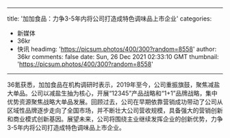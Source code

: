 
---
title: '加加食品：力争3-5年内将公司打造成特色调味品上市企业'
categories: 
 - 新媒体
 - 36kr
 - 快讯
headimg: 'https://picsum.photos/400/300?random=8558'
author: 36kr
comments: false
date: Sun, 26 Dec 2021 02:33:10 GMT
thumbnail: 'https://picsum.photos/400/300?random=8558'
---

<div>   
36氪获悉，加加食品在机构调研时表示，2019年至今，公司重振旗鼓，聚焦减盐大单品。公司以减盐生抽为核心，开展“12345”产品战略和“1+1”品牌战略，集中优势资源聚焦战略大单品发展。回顾过去，公司在早期依靠营销成功带动了公司从区域性品牌逐步走向了全国市场，并不断壮大公司营收规模，具备强大的营销创新和商业模式创新基因。展望未来，公司将围绕主业继续发挥企业的创新优势，力争3-5年内将公司打造成特色调味品上市企业。  
</div>
            